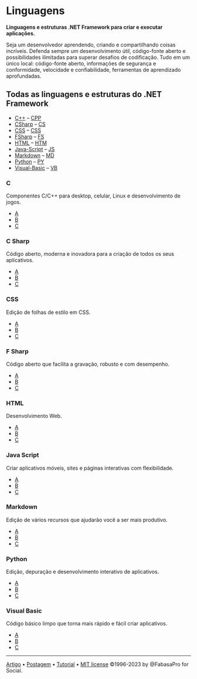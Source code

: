 # Linguagens

**Linguagens e estruturas .NET Framework para criar e executar aplicações.**

Seja um desenvolvedor aprendendo, criando e compartilhando coisas incríveis. Defenda sempre um desenvolvimento útil, código-fonte aberto e possibilidades ilimitadas para superar desafios de codificação. Tudo em um único local: código-fonte aberto, informações de segurança e conformidade, velocidade e confiabilidade, ferramentas de aprendizado aprofundadas.

## Todas as linguagens e estruturas do .NET Framework

+ [C++](https://github.com/poitanotalk/source/tree/main#c) – [CPP](https://github.com/fabasapro/files/cpp)
+ [CSharp](https://github.com/poitanotalk/source/tree/main#c-sharp) – [CS](https://github.com/fabasapro/files/cs)
+ [CSS](https://github.com/poitanotalk/source/tree/main#css) – [CSS](https://github.com/fabasapro/files/css)
+ [FSharp](https://github.com/poitanotalk/source/tree/main#f-sharp) – [FS](https://github.com/fabasapro/files/fs)
+ [HTML](https://github.com/poitanotalk/source/tree/main#html) – [HTM](https://github.com/fabasapro/files/htm)
+ [Java-Script](https://github.com/poitanotalk/source/tree/main#java-script) – [JS](https://github.com/fabasapro/files/js)
+ [Markdown](https://github.com/poitanotalk/source/tree/main#markdown) – [MD](https://github.com/fabasapro/files/md)
+ [Python](https://github.com/poitanotalk/source/tree/main#python) – [PY](https://github.com/fabasapro/files/py)
+ [Visual-Basic](https://github.com/poitanotalk/source/tree/main#visual-basic) – [VB](https://github.com/fabasapro/files/vb)

### C
Componentes C/C++ para desktop, celular, Linux e desenvolvimento de jogos.
+ [A](https://github.com/fabasapro/languages)
+ [B](https://github.com/fabasapro/languages)
+ [C](https://github.com/fabasapro/languages)

### C Sharp
Código aberto, moderna e inovadora para a criação de todos os seus aplicativos.
+ [A](https://github.com/fabasapro/languages)
+ [B](https://github.com/fabasapro/languages)
+ [C](https://github.com/fabasapro/languages)

### CSS
Edição de folhas de estilo em CSS.
+ [A](https://github.com/fabasapro/languages)
+ [B](https://github.com/fabasapro/languages)
+ [C](https://github.com/fabasapro/languages)

### F Sharp
Código aberto que facilita a gravação, robusto e com desempenho.
+ [A](https://github.com/fabasapro/languages)
+ [B](https://github.com/fabasapro/languages)
+ [C](https://github.com/fabasapro/languages)

### HTML
Desenvolvimento Web.
+ [A](https://github.com/fabasapro/languages)
+ [B](https://github.com/fabasapro/languages)
+ [C](https://github.com/fabasapro/languages)

### Java Script
Criar aplicativos móveis, sites e páginas interativas com flexibilidade.
+ [A](https://github.com/fabasapro/languages)
+ [B](https://github.com/fabasapro/languages)
+ [C](https://github.com/fabasapro/languages)

### Markdown
Edição de vários recursos que ajudarão você a ser mais produtivo.
+ [A](https://github.com/fabasapro/languages)
+ [B](https://github.com/fabasapro/languages)
+ [C](https://github.com/fabasapro/languages)

### Python
Edição, depuração e desenvolvimento interativo de aplicativos.
+ [A](https://github.com/fabasapro/languages)
+ [B](https://github.com/fabasapro/languages)
+ [C](https://github.com/fabasapro/languages)

### Visual Basic
Código básico limpo que torna mais rápido e fácil criar aplicativos.
+ [A](https://github.com/fabasapro/languages)
+ [B](https://github.com/fabasapro/languages)
+ [C](https://github.com/fabasapro/languages)

---
[Artigo](https://github.com/fabasapro/languages/article) • [Postagem](https://github.com/fabasapro/languages/post) • [Tutorial](https://github.com/fabasapro/languages/tutorial) • [MIT license](https://github.com/fabasapro/languages/license) ©1996-2023 by @FabasaPro for Social.






